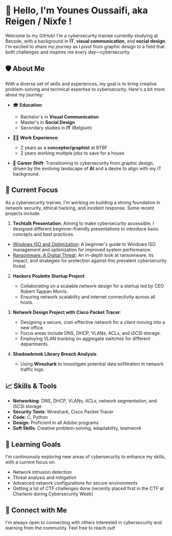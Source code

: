 # 👋 Hello, I'm Younes Oussaifi, aka Reigen / Nixfe !

Welcome to my GitHub! I'm a cybersecurity trainee currently studying at Becode, with a background in **IT**, **visual communication**, and **social design**. I'm excited to share my journey as I pivot from graphic design to a field that both challenges and inspires me every day—cybersecurity. 

## 🛡️ About Me
With a diverse set of skills and experiences, my goal is to bring creative problem-solving and technical expertise to cybersecurity. Here's a bit more about my journey:

- 🎓 **Education**: 
  - Bachelor's in **Visual Communication**
  - Master's in **Social Design**
  - Secondary studies in **IT** (Belgium)

- 🧑‍💻 **Work Experience**: 
  - 2 years as a **conceptor/graphist** at RTBF
  - 2 years working multiple jobs to save for a house

- 🔄 **Career Shift**: Transitioning to cybersecurity from graphic design, driven by the evolving landscape of **AI** and a desire to align with my IT background.

## 🔐 Current Focus
As a cybersecurity trainee, I'm working on building a strong foundation in network security, ethical hacking, and incident response. Some recent projects include:

1. **Techtalk Presentation**: Aiming to make cybersecurity accessible, I designed different beginner-friendly presentations to introduce basic concepts and best practices.

- [Windows ISO and Optimization](https://gamma.app/docs/Windows-ISOs-and-Optimization-A-Beginners-Guide-ofe4x1mqjli4xp5): A beginner's guide to Windows ISO management and optimization for improved system performance.
- [Ransomware: A Digital Threat](https://gamma.app/docs/Ransomware-A-Digital-Threat-mlnhh8f2myl1dke): An in-depth look at ransomware, its impact, and strategies for protection against this prevalent cybersecurity threat.

2. **Hackers Poulette Startup Project**:
   - Collaborating on a scalable network design for a startup led by CEO Robert Tappan Morris.
   - Ensuring network scalability and internet connectivity across all hosts.
  
3. **Network Design Project with Cisco Packet Tracer**:
   - Designing a secure, cost-effective network for a client moving into a new office.
   - Focus areas include DNS, DHCP, VLANs, ACLs, and iSCSI storage.
   - Employing VLAN trunking on aggregate switches for different departments.

4. **Shadowbrook Library Breach Analysis**:
   - Using **Wireshark** to investigate potential data exfiltration in network traffic logs.

## 📈 Skills & Tools
- **Networking**: DNS, DHCP, VLANs, ACLs, network segmentation, and iSCSI storage
- **Security Tools**: Wireshark, Cisco Packet Tracer
- **Code**: C, Python
- **Design**: Proficient in all Adobe programs
- **Soft Skills**: Creative problem-solving, adaptability, teamwork

## 🌱 Learning Goals
I'm continuously exploring new areas of cybersecurity to enhance my skills, with a current focus on:
- Network intrusion detection
- Threat analysis and mitigation
- Advanced network configurations for secure environments
- Getting a lot of CTF challenges done (recently placed first in the CTF at Charleroi during Cybersecurity Week)

## 🤝 Connect with Me
I'm always open to connecting with others interested in cybersecurity and learning from the community. Feel free to reach out!
